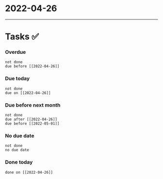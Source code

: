 # 2022-04-26
---

# Tasks ✅

### Overdue
```tasks
not done
due before [[2022-04-26]]
```

### Due today
```tasks
not done
due on [[2022-04-26]]
```

### Due before next month
```tasks
not done
due after [[2022-04-26]]
due before [[2022-05-01]]
```

### No due date
```tasks
not done
no due date
```


### Done today
```tasks
done on [[2022-04-26]]
```



